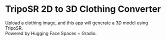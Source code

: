 # TripoSR 2D to 3D Clothing Converter

Upload a clothing image, and this app will generate a 3D model using TripoSR.  
Powered by Hugging Face Spaces + Gradio.
